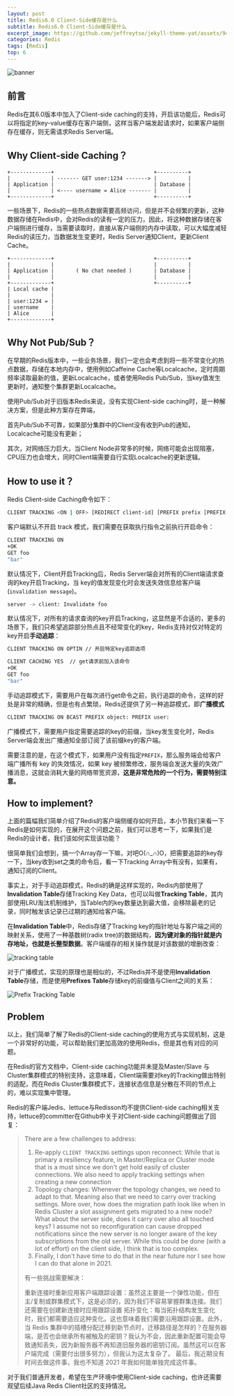 ```yaml
---
layout: post
title: Redis6.0 Client-Side缓存是什么
subtitle: Redis6.0 Client-Side缓存是什么
excerpt_image: https://github.com/jeffreytse/jekyll-theme-yat/assets/9413601/2ed22d49-90b1-4f7e-8e8f-b77b21dee505
categories: Redis
tags: [Redis]
top: 6
---
```


![banner](https://github.com/jeffreytse/jekyll-theme-yat/assets/9413601/2ed22d49-90b1-4f7e-8e8f-b77b21dee505)

## 前言

Redis在其6.0版本中加入了Client-side caching的支持，开启该功能后，Redis可以将指定的key-value缓存在客户端侧，这样当客户端发起请求时，如果客户端侧存在缓存，则无需请求Redis Server端。



## Why Client-side Caching？

```
+-------------+                                +----------+
|             | ------- GET user:1234 -------> |          |
| Application |                                | Database |
|             | <---- username = Alice ------- |          |
+-------------+                                +----------+
```

一些场景下，Redis的一些热点数据需要高频访问，但是并不会频繁的更新，这种数据存储在Redis中，会对Redis的读有一定的压力，因此，将这种数据存储在客户端侧进行缓存，当需要读取时，直接从客户端侧的内存中读取，可以大幅度减轻Redis的读压力，当数据发生变更时，Redis Server通知Client，更新Client Cache。

```
+-------------+                                +----------+
|             |                                |          |
| Application |       ( No chat needed )       | Database |
|             |                                |          |
+-------------+                                +----------+
| Local cache |
|             |
| user:1234 = |
| username    |
| Alice       |
+-------------+
```

## Why Not Pub/Sub？

在早期的Redis版本中，一些业务场景，我们一定也会考虑到将一些不常变化的热点数据，存储在本地内存中，使用例如Caffeine Cache等Localcache，定时周期频率读取最新的值，更新Localcache，或者使用Redis Pub/Sub，当key值发生更新时，通知整个集群更新Localcache。

使用Pub/Sub对于旧版本Redis来说，没有实现Client-side caching时，是一种解决方案，但是此种方案存在弊端，

首先Pub/Sub不可靠，如果部分集群中的Client没有收到Pub的通知，Localcache可能没有更新；

其次，对网络压力巨大，当Client Node非常多的时候，网络可能会出现阻塞，CPU压力也会增大，同时Client端需要自行实现Localcache的更新逻辑。



## How to use it？

Redis Client-side Caching命令如下：

```bash
CLIENT TRACKING <ON | OFF> [REDIRECT client-id] [PREFIX prefix [PREFIX prefix ...]] [BCAST] [OPTIN] [OPTOUT] [NOLOOP]
```

客户端默认不开启 track 模式，我们需要在获取执行指令之前执行开启命令：

```bash
CLIENT TRACKING ON
+OK
GET foo
"bar"
```

默认情况下，Client开启Tracking后，Redis Server端会对所有的Client端请求查询的key开启Tracking，当 key的值发现变化时会发送失效信息给客户端 (`invalidation message`)。

```bash
server -> client: Invalidate foo
```

默认情况下，对所有的请求查询的key开启Tracking，这显然是不合适的，更多的场景下，我们只希望追踪部分热点且不经常变化的key，Redis支持对仅对特定的key开启<b>手动追踪</b>：

```bash
CLIENT TRACKING ON OPTIN // 开启特定key追踪选项

CLIENT CACHING YES  // get请求前加入该命令
+OK
GET foo
"bar"
```

手动追踪模式下，需要用户在每次进行get命令之前，执行追踪的命令，这样的好处是非常的精确，但是也有点繁琐，Redis还提供了另一种追踪模式，即<b>广播模式</b>

```bash
CLIENT TRACKING ON BCAST PREFIX object: PREFIX user:
```

广播模式下，需要用户指定需要追踪的key的前缀，当key发生变化时，Redis Server端会发出广播通知全部订阅了该前缀key的客户端。

需要注意的是，在这个模式下，如果用户没有指定`PREFIX`，那么服务端会给客户端广播所有 key 的失效情况，如果 key 被频繁修改，服务端会发送大量的失效广播消息，这就会消耗大量的网络带宽资源，<b>这是非常危险的一个行为，需要特别注意。</b>

## How to implement?

上面的篇幅我们简单介绍了Redis的客户端侧缓存如何开启，本小节我们来看一下Redis是如何实现的，在展开这个问题之前，我们可以思考一下，如果我们是Redis的设计者，我们该如何实现该功能？

很简单我们会想到，搞一个Array存一下嘛，对吧O(∩_∩)O，把需要追踪的key存一下，当key收到set之类的命令后，看一下Tracking Array中有没有，如果有，通知订阅的Client。

事实上，对于手动追踪模式，Redis的确是这样实现的，Redis内部使用了**Invalidation Table**存储Tracking Key Data，也可以叫做**Tracking Table**，其内部使用LRU淘汰机制维护，当Table内的key数量达到最大值，会移除最老的记录，同时触发该记录已过期的通知给客户端。

在**Invalidation Table**中，Redis存储了Tracking key的指针地址与客户端之间的映射关系，使用了一种基数树(radix tree)的数据结构，**因为键对象的指针就是内存地址，也就是长整型数据**。客户端缓存的相关操作就是对该数据的增删改查：

![tracking table](https://img-blog.csdnimg.cn/direct/da6ce7522abf46068e81dd1b47d4eda5.png#pic_center)

对于广播模式，实现的原理也是相似的，不过Redis并不是使用**Invalidation Table**存储，而是使用**Prefixes Table**存储key的前缀值与Client之间的关系：

![Prefix Tracking Table](https://img-blog.csdnimg.cn/direct/e0a79f08014c4278a8277c8806589754.png#pic_center)

## Problem

以上，我们简单了解了Redis的Client-side caching的使用方式与实现机制，这是一个非常好的功能，可以帮助我们更加高效的使用Redis，但是其也有对应的问题。

在Redis的官方文档中，Client-side caching功能并未提及Master/Slave 与 Cluster集群模式的特别支持，这意味着，Client端需要对key的Tracking做出特别的适配，而在Redis Cluster集群模式下，连接状态信息是分散在不同的节点上的，难以实现集中管理。

Redis的客户端Jedis、lettuce与Redisson均不提供Client-side caching相关支持，lettuce的committer在Github中关于对Client-side caching问题做出了回复：

> There are a few challenges to address:
>
> 1. Re-apply `CLIENT TRACKING` settings upon reconnect: While that is primary a resiliency feature, in Master/Replica or Cluster mode that is a must since we don't get hold easily of cluster connections. We also need to apply tracking settings when creating a new connection
> 2. Topology changes: Whenever the topology changes, we need to adapt to that. Meaning also that we need to carry over tracking settings. More over, how does the migration path look like when in Redis Cluster a slot assignment gets migrated to a new node? What about the server side, does it carry over also all touched keys? I assume not so reconfiguration can cause dropped notifications since the new server is no longer aware of the key subscriptions from the old server. While this could be done (with a lot of effort) on the client side, I think that is too complex.
> 3. Finally, I don't have time to do that in the near future nor I see how I can do that alone in 2021.
>
> 有一些挑战需要解决：
>
> 重新连接时重新应用客户端跟踪设置：虽然这主要是一个弹性功能，但在主/复制或群集模式下，这是必须的，因为我们不容易掌握群集连接。我们还需要在创建新连接时应用跟踪设置
> 拓扑变化：每当拓扑结构发生变化时，我们都需要适应这种变化。这也意味着我们需要沿用跟踪设置。此外，当 Redis 集群中的插槽分配迁移到新节点时，迁移路径是怎样的？在服务器端，是否也会继承所有被触及的密钥？我认为不会，因此重新配置可能会导致通知丢失，因为新服务器不再知道旧服务器的密钥订阅。虽然这可以在客户端完成（需要付出很多努力），但我认为这太复杂了。
> 最后，我近期没有时间去做这件事，我也不知道 2021 年我如何能单独完成这件事。



对于我们普通开发者，希望在生产环境中使用Client-side caching，也许还需要观望后续Java Redis Client社区的支持情况。





